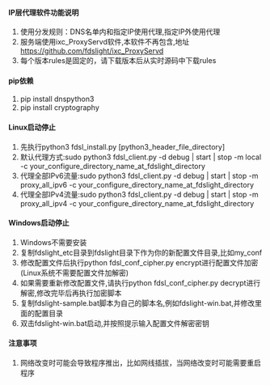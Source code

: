 #### **IP层代理软件功能说明**

1. 使用分发规则：DNS名单内和指定IP使用代理,指定IP外使用代理
2. 服务端使用ixc_ProxyServd软件,本软件不再包含,地址 https://github.com/fdslight/ixc_ProxyServd
3. 每个版本rules是固定的，请下载版本后从实时源码中下载rules

#### **pip依赖**

1. pip install dnspython3
2. pip install cryptography

#### **Linux启动停止**

1. 先执行python3 fdsl_install.py \[python3_header_file_directory\]
2. 默认代理方式:sudo python3 fdsl_client.py -d debug | start | stop -m local -c  your_configure_directory_name_at_fdslight_directory
3. 代理全部IPv6流量:sudo python3 fdsl_client.py -d debug | start | stop -m proxy_all_ipv6 -c  your_configure_directory_name_at_fdslight_directory
4. 代理全部IPv4流量:sudo python3 fdsl_client.py -d debug | start | stop -m proxy_all_ipv4 -c  your_configure_directory_name_at_fdslight_directory
#### **Windows启动停止**

1. Windows不需要安装
2. 复制fdslight_etc目录到fdslight目录下作为你的新配置文件目录,比如my_conf
3. 修改配置文件后执行python fdsl_conf_cipher.py encrypt进行配置文件加密(Linux系统不需要配置文件加解密)
4. 如果需要重新修改配置文件,请执行python fdsl_conf_cipher.py decrypt进行解密,修改完毕后再执行加密脚本
4. 复制fdslight-sample.bat脚本为自己的脚本名,例如fdslight-win.bat,并修改里面的配置目录
5. 双击fdslight-win.bat启动,并按照提示输入配置文件解密密钥

#### **注意事项**

1. 网络改变时可能会导致程序推出，比如网线插拔，当网络改变时可能需要重启程序
